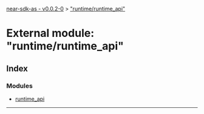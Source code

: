 [near-sdk-as - v0.0.2-0](../README.md) > ["runtime/runtime_api"](../modules/_runtime_runtime_api_.md)

# External module: "runtime/runtime_api"

## Index

### Modules

* [runtime_api](_runtime_runtime_api_.runtime_api.md)

---

